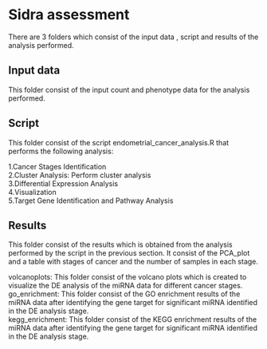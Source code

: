 # Sidra assessment 

There are 3 folders which consist of the input data , script and results of the analysis performed.

## Input data 
This folder consist of the input count and phenotype data for the analysis performed.

## Script 
This folder consist of the script endometrial_cancer_analysis.R that performs the following analysis:<br /> 

1.Cancer Stages Identification<br /> 
2.Cluster Analysis: Perform cluster analysis<br /> 
3.Differential Expression Analysis<br /> 
4.Visualization<br /> 
5.Target Gene Identification and Pathway Analysis<br /> 

## Results
This folder consist of the results which is obtained from the analysis performed by the script in the previous section. It consist of the PCA_plot and a table with stages of cancer and the number of samples in each stage.<br /> 

volcanoplots: This folder consist of the volcano plots which is created to visualize the DE analysis of the miRNA data for different cancer stages.<br /> 
go_enrichment: This folder consist of the GO enrichment results of the miRNA data after identifying the gene target for significant miRNA identified in the DE analysis stage.<br /> 
kegg_enrichment: This folder consist of the KEGG enrichment results of the miRNA data after identifying the gene target for significant miRNA identified in the DE analysis stage.<br /> 